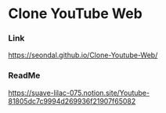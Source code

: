 # Clone YouTube Web


### Link
https://seondal.github.io/Clone-Youtube-Web/


### ReadMe
https://suave-lilac-075.notion.site/Youtube-81805dc7c9994d269936f21907f65082
